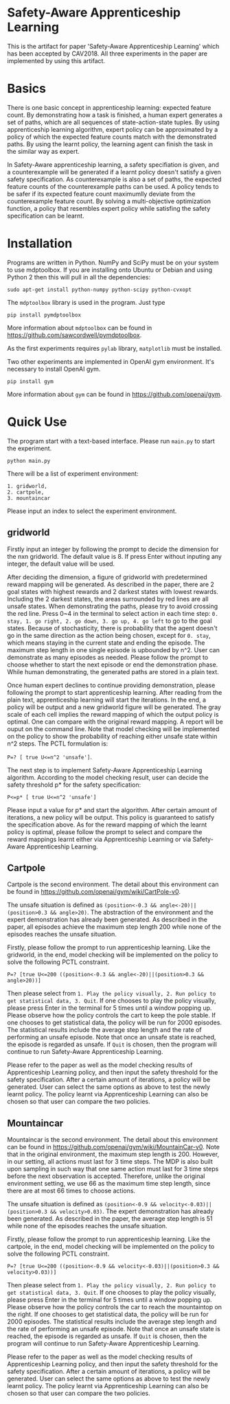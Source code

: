 Safety-Aware Apprenticeship Learning
======= 

This is the artifact for paper 'Safety-Aware Apprenticeship Learning'
which has been accepted by CAV2018. All three experiments in the paper are implemented
by using this artifact.

Basics
=======

There is one basic concept in apprenticeship learning: expected feature count. 
By demonstrating how a task is finished, a human expert generates a set of paths, 
which are all sequences of state-action-state tuples. 
By using apprenticeship learning algorithm, expert policy can be
approximated by a policy of which the expected feature counts match with the demonstrated paths.
By using the learnt policy, the learning agent can finish the task in the similar way as expert.

In Safety-Aware apprenticeship learning, a safety specifiation is given, and a counterexample will be
generated if a learnt policy doesn't satisfy a given safety specification. As counterexample is 
also a set of paths, the expected feature counts of the counterexample paths can be used. 
A policy tends to be safer if its expected feature count maximumlly deviate from the counterexample
feature count. By solving a multi-objective optimization function, a policy that resembles expert
policy while satisfing the safety specification can be learnt.


Installation
============
Programs are written in Python. NumPy and SciPy must be on your system to use mdptoolbox.
If you are installing onto Ubuntu or Debian and using Python 2 then this will pull in all the
dependencies:

  ``sudo apt-get install python-numpy python-scipy python-cvxopt``

The ``mdptoolbox`` library is used in the program. Just type

  ``pip install pymdptoolbox``
  
More information about ``mdptoolbox`` can be found in https://github.com/sawcordwell/pymdptoolbox.

As the first experiments requires ``pylab`` library, ``matplotlib`` must be installed.

Two other experiments are implemented in OpenAI gym environment. It's necessary to install OpenAI gym.

  ``pip install gym``
    
More information about ``gym`` can be found in https://github.com/openai/gym.

Quick Use
=========

The program start with a text-based interface. Please run ``main.py`` to start the experiment.

``python main.py``

There will be a list of experiment environment:

```
1. gridworld, 
2. cartpole,
3. mountaincar
```

Please input an index to select the experiment environment.


gridworld
---------
Firstly input an integer by following the prompt to decide the dimension for the nxn gridworld. 
The default value is 8. If press Enter without inputing any integer, the default value will be used.

After deciding the dimension, a figure of gridworld with predetermined reward mapping will be generated. As described in the paper, there are 2 goal states with highest rewards and 2 darkest states with lowest rewards. Including the 2 darkest states, the areas surrounded by red lines are all unsafe states. When demonstrating the paths, please try to avoid crossing the red line. Press 0~4 in the terminal to select action in each time step: ``0. stay, 1. go right, 2. go down, 3. go up, 4. go left`` to go to the goal states. Because of stochasticity, there is probability that the agent doesn't go in the same direction as the action being chosen, except for ``0. stay``, which means staying in the current state and ending the episode. The maximum step length in one single episode is upbounded by n^2. User can demonstrate as many episodes as needed. Please follow the prompt to choose whether to start the next episode or end the demonstration phase. While human demonstrating, the generated paths are stored in a plain text. 

Once human expert declines to continue providing demonstration, please following the prompt to start apprenticeship learning. After reading from the plain text, apprenticeship learning will start the iterations. In the end, a policy will be output and a new gridworld figure will be generated. The gray scale of each cell implies the reward mapping of which the output policy is optimal. One can compare with the original reward mapping. A report will be ouput on the command line. Note that model checking will be implemented on the policy to show the probability of reaching either unsafe state within n^2 steps. The PCTL formulation is: 

``P=? [ true U<=n^2 'unsafe']``. 

The next step is to implement Safety-Aware Apprenticeship Learning algorithm. According to the model checking result, user can decide the safety threshold p* for the safety specification:

``P<=p* [ true U<=n^2 'unsafe']`` 

Please input a value for p* and start the algorithm. After certain amount of iterations, a new policy will be output. This policy is guaranteed to satisfy the specification above. As for the reward mapping of which the learnt policy is optimal, please follow the prompt to select and compare the reward mappings learnt either via Apprenticeship Learning or via Safety-Aware Apprenticeship Learning. 

Cartpole
---------
Cartpole is the second environment. The detail about this environment can be found in https://github.com/openai/gym/wiki/CartPole-v0.

The unsafe situation is defined as ``(position<-0.3 && angle<-20)||(position>0.3 && angle>20)``. The abstraction of the environment and the expert demonstration has already been generated. As described in the paper, all episodes achieve the maximum step length 200 while none of the episodes reaches the unsafe situation. 

Firstly, please follow the prompt to run apprenticeship learning. Like the gridworld, in the end, model checking will be implemented on the policy to solve the following PCTL constraint.

``P=? [true U<=200 ((position<-0.3 && angle<-20)||(position>0.3 && angle>20))]``

Then please select from ``1. Play the policy visually, 2. Run policy to get statistical data, 3. Quit``. If one chooses to play the policy visually, please press Enter in the terminal for 5 times until a window popping up. Please observe how the policy controls the cart to keep the pole stable. If one chooses to get statistical data, the policy will be run for 2000 episodes. The statistical results include the average step length and the rate of performing an unsafe episode. Note that once an unsafe state is reached, the episode is regarded as unsafe. If ``Quit`` is chosen, then the program will continue to run Safety-Aware Apprenticeship Learning.

Please refer to the paper as well as the model checking results of Apprenticeship Learning policy, and then input the safety threshold for the safety specification. After a certain amount of iterations, a policy will be generated. User can select the same options as above to test the newly learnt policy. The policy learnt via Apprenticeship Learning can also be chosen so that user can compare the two policies.

Mountaincar
------------
Mountaincar is the second environment. The detail about this environment can be found in https://github.com/openai/gym/wiki/MountainCar-v0. Note that in the original environment, the maximum step length is 200. However, in our setting, all actions must last for 3 time steps. The MDP is also built upon sampling in such way that one same action must last for 3 time steps before the next observation is accepted. Therefore, unlike the original environment setting, we use 66 as the maximum time step length, since there are at most 66 times to choose actions. 

The unsafe situation is defined as ``(position<-0.9 && velocity<-0.03)||(position>0.3 && velocity>0.03)``. The expert demonstration has already been generated. As described in the paper, the average step length is 51 while none of the episodes reaches the unsafe situation. 

Firstly, please follow the prompt to run apprenticeship learning. Like the cartpole, in the end, model checking will be implemented on the policy to solve the following PCTL constraint.

``P=? [true U<=200 ((position<-0.9 && velocity<-0.03)||(position>0.3 && velocity>0.03))]``

Then please select from ``1. Play the policy visually, 2. Run policy to get statistical data, 3. Quit``. If one chooses to play the policy visually, please press Enter in the terminal for 5 times until a window popping up. Please observe how the policy controls the car to reach the mountaintop on the right. If one chooses to get statistical data, the policy will be run for 2000 episodes. The statistical results include the average step length and the rate of performing an unsafe episode. Note that once an unsafe state is reached, the episode is regarded as unsafe. If ``Quit`` is chosen, then the program will continue to run Safety-Aware Apprenticeship Learning.

Please refer to the paper as well as the model checking results of Apprenticeship Learning policy, and then input the safety threshold for the safety specification. After a certain amount of iterations, a policy will be generated. User can select the same options as above to test the newly learnt policy. The policy learnt via Apprenticeship Learning can also be chosen so that user can compare the two policies.



